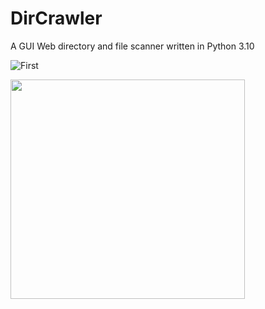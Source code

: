# DirCrawler
A GUI Web directory and file scanner written in Python 3.10

![First](https://user-images.githubusercontent.com/90629653/218283914-ce789f9f-7ee1-4431-ae3f-e3686df04e6e.png)

<img src="https://user-images.githubusercontent.com/90629653/218283914-ce789f9f-7ee1-4431-ae3f-e3686df04e6e.png" width="375" height="351">
